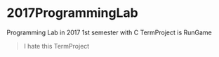 # 2017ProgrammingLab

Programming Lab in 2017 1st semester with C
TermProject is RunGame
> I hate this TermProject
